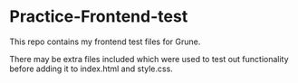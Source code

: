 # Practice-Frontend-test

This repo contains my frontend test files for Grune.

There may be extra files included which were used to test out functionality before adding it to index.html and style.css.
